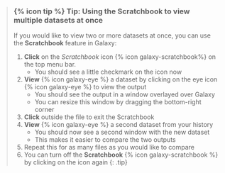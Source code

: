 > ### {% icon tip %} Tip: Using the Scratchbook to view multiple datasets at once
> If you would like to view two or more datasets at once, you can use the **Scratchbook** feature in Galaxy:
>  1. **Click** on the *Scratchbook* icon {% icon galaxy-scratchbook%} on the top menu bar.
>     - You should see a little checkmark on the icon now
>  2. **View** {% icon galaxy-eye %} a dataset by clicking on the eye icon {% icon galaxy-eye %} to view the output
>     - You should see the output in a window overlayed over Galaxy
>     - You can resize this window by dragging the bottom-right corner
>  3. **Click** outside the file to exit the Scratchbook
>  4. **View** {% icon galaxy-eye %} a second dataset from your history
>     - You should now see a second window with the new dataset
>     - This makes it easier to compare the two outputs
>  5. Repeat this for as many files as you would like to compare
>  6. You can turn off the **Scratchbook** {% icon galaxy-scratchbook %} by clicking on the icon again
{: .tip}
